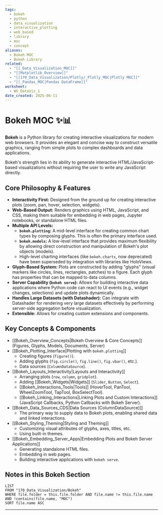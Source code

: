```yaml
---
tags:
  - bokeh
  - python
  - data_visualization
  - interactive_plotting
  - web_based
  - library
  - moc
  - concept
aliases:
  - Bokeh MOC
  - Bokeh Library
related:
  - "[[_Data_Visualization_MOC]]"
  - "[[Matplotlib_Overview]]"
  - "[[170_Data_Visualization/Plotly/_Plotly_MOC|Plotly MOC]]"
  - "[[_Pandas_MOC|Pandas DataFrame]]"
worksheet:
  - WS_DataViz_1
date_created: 2025-06-11
---
```

# Bokeh MOC ✨📊

**Bokeh** is a Python library for creating interactive visualizations for modern web browsers. It provides an elegant and concise way to construct versatile graphics, ranging from simple plots to complex dashboards and data applications.

Bokeh's strength lies in its ability to generate interactive HTML/JavaScript-based visualizations without requiring the user to write any JavaScript directly.

## Core Philosophy & Features
-   **Interactivity First:** Designed from the ground up for creating interactive plots (zoom, pan, hover, selection, widgets).
-   **Web-Based Output:** Renders graphics using HTML, JavaScript, and CSS, making them suitable for embedding in web pages, Jupyter notebooks, or standalone HTML files.
-   **Multiple API Levels:**
    -   **`bokeh.plotting`:** A mid-level interface for creating common chart types by composing glyphs. This is often the primary interface used.
    -   **`bokeh.models`:** A low-level interface that provides maximum flexibility by allowing direct construction and manipulation of Bokeh's plot objects (models).
    -   High-level charting interfaces (like `bokeh.charts`, now deprecated) have been superseded by integration with libraries like HoloViews.
-   **Glyph-Based System:** Plots are constructed by adding "glyphs" (visual markers like circles, lines, rectangles, patches) to a figure. Each glyph has properties that can be mapped to data columns.
-   **Server Capability (`bokeh serve`):** Allows for building interactive data applications where Python code can react to UI events (e.g., widget changes, selections) and update plots dynamically.
-   **Handles Large Datasets (with Datashader):** Can integrate with Datashader for rendering very large datasets effectively by performing server-side aggregation before visualization.
-   **Extensible:** Allows for creating custom extensions and components.

## Key Concepts & Components
-   [[Bokeh_Overview_Concepts|Bokeh Overview & Core Concepts]] (Figures, Glyphs, Models, Documents, Server)
-   [[Bokeh_Plotting_Interface|Plotting with `bokeh.plotting`]]
    -   Creating figures (`figure()`).
    -   Adding glyphs (`fig.circle()`, `fig.line()`, `fig.vbar()`, etc.).
    -   Data sources (`ColumnDataSource`).
-   [[Bokeh_Layouts_Interactivity|Layouts and Interactivity]]
    -   Arranging plots (`row`, `column`, `gridplot`).
    -   Adding [[Bokeh_Widgets|Widgets]] (`Slider`, `Button`, `Select`).
    -   [[Bokeh_Interactions_Tools|Tools]] (HoverTool, PanTool, WheelZoomTool, TapTool, BoxSelectTool).
    -   [[Bokeh_Linking_Interactions|Linking Plots and Custom Interactions]] (JavaScript Callbacks, Python Callbacks with Bokeh Server).
-   [[Bokeh_Data_Sources_CDS|Data Sources (ColumnDataSource)]]
    -   The primary way to supply data to Bokeh plots, enabling shared data and linked interactions.
-   [[Bokeh_Styling_Theming|Styling and Theming]]
    -   Customizing visual attributes of glyphs, axes, titles, etc.
    -   Using built-in themes.
-   [[Bokeh_Embedding_Server_Apps|Embedding Plots and Bokeh Server Applications]]
    -   Generating standalone HTML files.
    -   Embedding in web pages.
    -   Building interactive applications with `bokeh serve`.

## Notes in this Bokeh Section
```dataview
LIST
FROM "170_Data_Visualization/Bokeh"
WHERE file.folder = this.file.folder AND file.name != this.file.name AND !contains(file.name, "MOC")
SORT file.name ASC
```

---